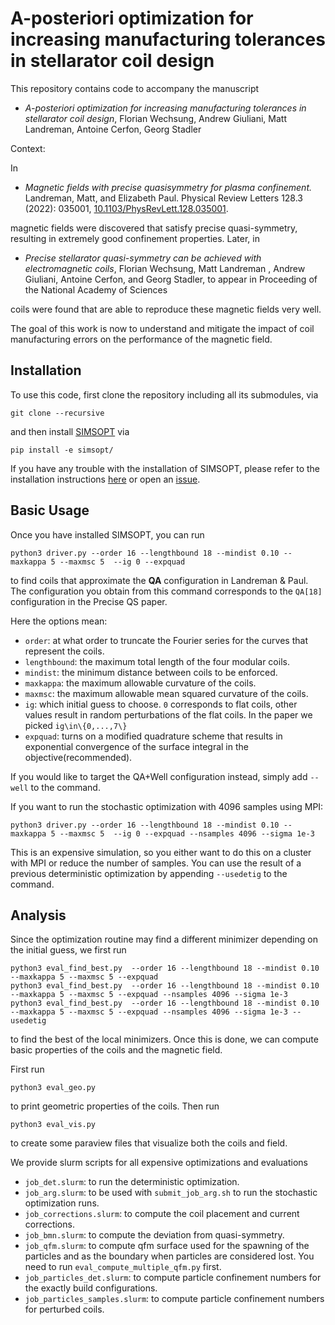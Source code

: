 # A-posteriori optimization for increasing manufacturing tolerances in stellarator coil design

This repository contains code to accompany the manuscript


- *A-posteriori optimization for increasing manufacturing tolerances in stellarator coil design*, Florian Wechsung, Andrew Giuliani, Matt Landreman, Antoine Cerfon, Georg Stadler

Context:

In 

- *Magnetic fields with precise quasisymmetry for plasma confinement.* Landreman, Matt, and Elizabeth Paul. Physical Review Letters 128.3 (2022): 035001, [10.1103/PhysRevLett.128.035001](https://doi.org/10.1103/PhysRevLett.128.035001).

magnetic fields were discovered that satisfy precise quasi-symmetry, resulting in extremely good confinement properties. Later, in

- *Precise stellarator quasi-symmetry can be achieved with electromagnetic coils*, Florian Wechsung, Matt Landreman , Andrew Giuliani, Antoine Cerfon, and Georg Stadler, to appear in Proceeding of the National Academy of Sciences

coils were found that are able to reproduce these magnetic fields very well.

The goal of this work is now to understand and mitigate the impact of coil manufacturing errors on the performance of the magnetic field.



## Installation

To use this code, first clone the repository including all its submodules, via

    git clone --recursive 

and then install [SIMSOPT](https://github.com/hiddenSymmetries/simsopt) via

    pip install -e simsopt/

If you have any trouble with the installation of SIMSOPT, please refer to the installation instructions [here](https://simsopt.readthedocs.io/en/latest/installation.html#virtual-environments) or open an [issue](https://github.com/hiddenSymmetries/simsopt/issues).

## Basic Usage

Once you have installed SIMSOPT, you can run

    python3 driver.py --order 16 --lengthbound 18 --mindist 0.10 --maxkappa 5 --maxmsc 5  --ig 0 --expquad

to find coils that approximate the **QA** configuration in Landreman \& Paul. The configuration you obtain from this command corresponds to the `QA[18]` configuration in the Precise QS paper.

Here the options mean:

- `order`: at what order to truncate the Fourier series for the curves that represent the coils.
- `lengthbound`: the maximum total length of the four modular coils.
- `mindist`: the minimum distance between coils to be enforced.
- `maxkappa`: the maximum allowable curvature of the coils.
- `maxmsc`: the maximum allowable mean squared curvature of the coils.
- `ig`: which initial guess to choose. `0` corresponds to flat coils, other values result in random perturbations of the flat coils. In the paper we picked `ig\in\{0,...,7\}`
- `expquad`: turns on a modified quadrature scheme that results in exponential
  convergence of the surface integral in the objective(recommended).

If you would like to target the QA+Well configuration instead, simply add `--well` to the command.

If you want to run the stochastic optimization with 4096 samples using MPI:

    python3 driver.py --order 16 --lengthbound 18 --mindist 0.10 --maxkappa 5 --maxmsc 5  --ig 0 --expquad --nsamples 4096 --sigma 1e-3

This is an expensive simulation, so you either want to do this on a cluster with MPI or reduce the number of samples.
You can use the result of a previous deterministic optimization by appending `--usedetig` to the command.

## Analysis

Since the optimization routine may find a different minimizer depending on the initial guess, we first run

    python3 eval_find_best.py  --order 16 --lengthbound 18 --mindist 0.10 --maxkappa 5 --maxmsc 5 --expquad
    python3 eval_find_best.py  --order 16 --lengthbound 18 --mindist 0.10 --maxkappa 5 --maxmsc 5 --expquad --nsamples 4096 --sigma 1e-3
    python3 eval_find_best.py  --order 16 --lengthbound 18 --mindist 0.10 --maxkappa 5 --maxmsc 5 --expquad --nsamples 4096 --sigma 1e-3 --usedetig

to find the best of the local minimizers. Once this is done, we can compute basic properties of the coils and the magnetic field.

First run

    python3 eval_geo.py

to print geometric properties of the coils. Then run

    python3 eval_vis.py

to create some paraview files that visualize both the coils and field.

We provide slurm scripts for all expensive optimizations and evaluations

- `job_det.slurm`: to run the deterministic optimization.
- `job_arg.slurm`: to be used with `submit_job_arg.sh` to run the stochastic optimization runs.
- `job_corrections.slurm`: to compute the coil placement and current corrections.
- `job_bmn.slurm`: to compute the deviation from quasi-symmetry.
- `job_qfm.slurm`: to compute qfm surface used for the spawning of the particles and as the boundary when particles are considered lost. You need to run `eval_compute_multiple_qfm.py` first.
- `job_particles_det.slurm`: to compute particle confinement numbers for the exactly build configurations.
- `job_particles_samples.slurm`: to compute particle confinement numbers for perturbed coils.
